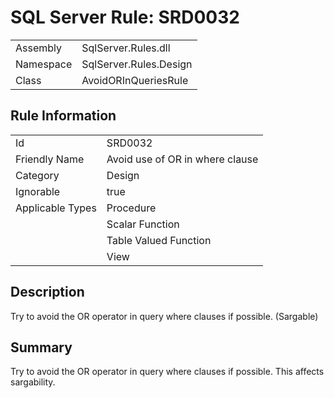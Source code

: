 [This document is automatically generated. All changed made to it WILL be lost]: <>  
  
# SQL Server Rule: SRD0032  
  
|    |    |
|----|----|
| Assembly | SqlServer.Rules.dll   |
| Namespace | SqlServer.Rules.Design |
| Class | AvoidORInQueriesRule |
  
## Rule Information  
  
|    |    |
|----|----|
| Id | SRD0032 |
| Friendly Name | Avoid use of OR in where clause |
| Category | Design |
| Ignorable | true |
| Applicable Types | Procedure  |
|   | Scalar Function |
|   | Table Valued Function |
|   | View |
  
## Description  
  
Try to avoid the OR operator in query where clauses if possible.  (Sargable)  
  
## Summary  
  
Try to avoid the OR operator in query where clauses if possible. This affects sargability.  


